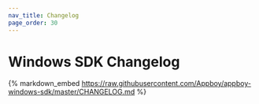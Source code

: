 ```yaml
---
nav_title: Changelog
page_order: 30
---
```


# Windows SDK Changelog

{% markdown_embed https://raw.githubusercontent.com/Appboy/appboy-windows-sdk/master/CHANGELOG.md %}
